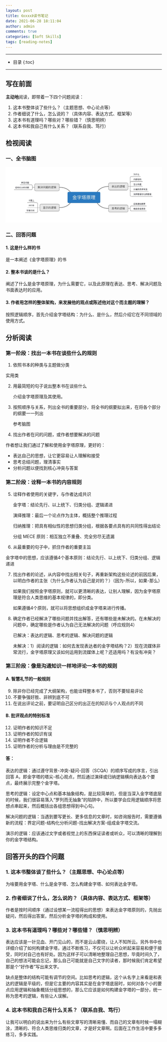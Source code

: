 ```yaml
---
layout: post
title: 《xxxx》读书笔记
date: 2021-06-28 18:11:04
author: admin
comments: true
categories: [Soft Skills]
tags: [reading-notes]
---
```



<!-- more -->

---

* 目录
{:toc}
---


## 写在前面

**主动地**阅读，即带着一下四个问题阅读：

1. 这本书整体谈了些什么？（主题思想、中心论点等）
2. 作者细说了什么，怎么说的？（具体内容、表达方式、框架等）
3. 这本书有道理吗？哪些对？哪些错？（慎思明辨）
4. 这本书和我自己有什么关系？（联系自我、笃行）

## 检视阅读

### 一、全书脑图

[![](/images/posts/the-pyramid-principle-toc.jpg)](/images/posts/the-pyramid-principle-toc.jpg) 

### 二、回答问题

#### 1. 这是什么样的书

是一本阐述《金字塔原理》的书

#### 2. 整本书谈的是什么？

阐述了什么是金字塔原理，为什么需要它，以及此原理在表达、思考、解决问题及书面表达时的应用。

#### 3. 作者用怎样的整体架构，来发展他的观点或陈述他对这个而主题的理解？

按照逻辑顺序，首先介绍金字塔结构：为什么、是什么，然后介绍它在不同领域的使用方式。



## 分析阅读

### 第一阶段：找出一本书在谈些什么的规则

1. 依照书本的种类与主题做分类

  实用类

2. 用最简短的句子说出整本书在谈些什么

   介绍金字塔原理及其使用。

3. 按照顺序与关系，列出全书的重要部分，将全书的纲要拟出来，在将各个部分的纲要一一列出

   参考脑图

4. 找出作者在问的问题，或作者想要解决的问题

  作者想让我们通过了解和使用金字塔原理，更好的：
  
  - 表达自己的思想，让它更容易让人理解和接受
  - 思考总结问题，理清事实
  - 分析问题以便找到核心冲突与答案
  
   

### 第二阶段：诠释一本书的内容规则

5. 诠释作者使用的关键字，与作者达成共识

   金字塔：结论先行、以上统下、归类分组、逻辑递进

   演绎推理：最后一个论点作为主体，概括整个推理过程

   归纳推理：把具有相似性的思想归类分组，根据各要点具有的共同性得出结论

   分组 MECE 原则：相互独立不重叠、完全穷尽无遗漏

6. 从最重要的句子中，抓住作者的重要主旨

  金字塔中的思想，应该遵循4个基本原则：结论先行、以上统下、归类分组、逻辑递进

7. 找出作者的论述，从内容中找出相关句子，再重新架构这些论述的前因后果，以明白作者的主张（为什么作者认为自己是对的？）（因为-所以，如果-那么）

   如果我们按照金字塔原则，就可以更清晰的表达，让别人理解，因为金字塔原理是符合人类思维的基本规律的，即分类。

   如果遵循4个原则，就可以将思想组织成金字塔来进行传播。

8. 确定作者已经解决了哪些问题并找出解答，还有哪些是未解决的。在未解决的问题中，确定哪些是作者认为自己无法解决的问题（呼应规则4）

   已解决：表达的逻辑、思考的逻辑、解决问题的逻辑

   未解决：1）阅读的逻辑：如何去发现表达者的金字塔结构？2）现在流媒体非常流行，金字塔原理又该如何运用到流媒体上呢？还适用吗？有没有冲突？

### 第三阶段：像是沟通知识一样地评论一本书的规则

#### A. 智慧礼节的一般规则

9. 除非你已经完成了大纲架构，也能诠释整本书了，否则不要轻易评论
10. 不要争强好胜、非辨到底不可
11. 在说出评论之前，要证明自己区分的出正在的知识与个人观点的不同

#### B. 批评观点的特别标准

12. 证明作者的知识不足
13. 证明作者的知识有误
14. 证明作者不合逻辑
15. 证明作者的分析与理由是不完整的

#### 答：

表达的逻辑：通过遵守背景-冲突-疑问-回答（SCQA）的顺序写成的序言，引出回答 A，即金字塔的塔尖-核心观点，然后通过演绎或归纳逻辑横向表达各个要点，最终展示完整个金字塔。

思考的逻辑：设定中心点和基本抽象结构，是比较简单的，但是当深入金字塔底层的时候，我们很容易落入“罗列而无抽象”的陷阱中，所以要学会应用逻辑顺序将思想点串起来，然后概括出各组思想得到中心句。

解决问题的逻辑：当遇到要写更长、更多信息的文章时，如咨询报告时，需要遵循新的流程：界定问题-结构化分析问题-找出解决方案-组成金字塔交流。 

演示的逻辑：应该通过文字或者视觉上的东西保证读者或听众，可以清晰的理解到你的金字塔结构。



## 回答开头的四个问题

### 1. 这本书整体谈了些什么？（主题思想、中心论点等）

为啥要用金字塔、什么是金字塔、怎么构建金字塔、如何表达金字塔。

### 2. 作者细说了什么，怎么说的？（具体内容、表达方式、框架等）

作者是按时间顺序（通过设想某一流程得出的思想）来表达金字塔原则的，先抛出疑问，然后得出答案，然后分析金字塔的构成和使用。

### 3. 这本书有道理吗？哪些对？哪些错？（慎思明辨）

表达应该是一针见血、开门见山的，而不是云山雾绕，让人不知所云。另外书中也详细介绍了如何构建金字塔，通过不断练习，不仅可以让听众听起来容易和便于接受，同时对自己也有好处。因为这样子可以清晰地整理自己思想，毕竟时间久了，自己的想法可能会忘记，那么自己可能就是自己文字的读者，那时候我们肯定希望那是个“好作者”写出来文字。

缺点是整体的结构可能有调节的空间。比如思考的逻辑，这个从名字上来看是和表达的逻辑是平级的，但是它主要的内容其实是在金字塔底层时，如何对各个小的要点应用逻辑和抽象概括分组思想的，那么它应该是如何构建金字塔的一部分，统一称为思考的逻辑，有些让人误解。

### 4. 这本书和我自己有什么关系？（联系自我、笃行）

让我可以明白的说出来为什么有些文章写的清晰易懂、而自己的文章有时候一塌糊涂，清晰的、符合人类思维归类的文章，才是好文章啊。后面在工作生活中要多多练习，多多实践。

